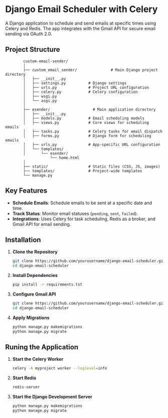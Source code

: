 # Django Email Scheduler with Celery

A Django application to schedule and send emails at specific times using Celery and Redis. The app integrates with the Gmail API for secure email sending via OAuth 2.0.

## Project Structure

            custom-email-sender/
            │
            ├── custom_email_sender/               # Main Django project directory
            │   ├── __init__.py
            │   ├── settings.py          # Django settings
            │   ├── urls.py              # Project URL configuration
            │   ├── celery.py            # Celery configuration
            │   ├── wsgi.py
            │   └── asgi.py
            │
            ├── esender/                   # Main application directory
            │   ├── __init__.py
            │   ├── models.py            # Email scheduling models
            │   ├── views.py             # Core views for scheduling emails
            │   ├── tasks.py             # Celery tasks for email dispatch
            │   ├── forms.py             # Django form for scheduling emails
            │   ├── urls.py              # App-specific URL configuration
            │   └── templates/
            │       └── esender/ 
                        └── home.html
            │
            ├── static/                  # Static files (CSS, JS, images)
            ├── templates/               # Project-wide templates
            └── manage.py

## Key Features

- **Schedule Emails**: Schedule emails to be sent at a specific date and time.
- **Track Status**: Monitor email statuses (`pending`, `sent`, `failed`).
- **Integrations**: Uses Celery for task scheduling, Redis as a broker, and Gmail API for email sending.

## Installation

1. **Clone the Repository**
   ```bash
   git clone https://github.com/yourusername/django-email-scheduler.git
   cd django-email-scheduler
2. **Install Dependencies**
   ```bash
   pip install -r requirements.txt
3. **Configure Gmail API**
   ```bash
   git clone https://github.com/yourusername/django-email-scheduler.git
   cd django-email-scheduler
4. **Apply Migrations**
   ```bash
   python manage.py makemigrations
   python manage.py migrate

## Runing the Application

1. **Start the Celery Worker**
   ```bash
   celery -A myproject worker --loglevel=info

2. **Start Redis**
   ```bash
   redis-server

3. **Start the Django Development Server**
   ```bash
   python manage.py makemigrations
   python manage.py migrate
